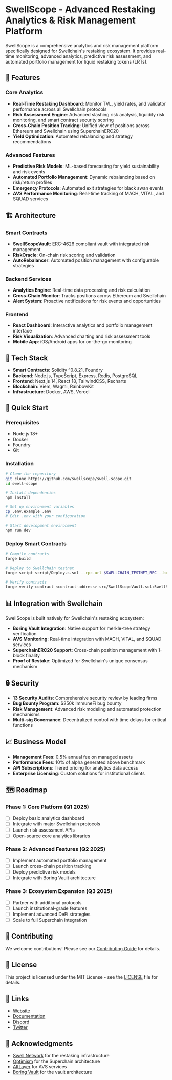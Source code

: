 # SwellScope - Advanced Restaking Analytics & Risk Management Platform

SwellScope is a comprehensive analytics and risk management platform specifically designed for Swellchain's restaking ecosystem. It provides real-time monitoring, advanced analytics, predictive risk assessment, and automated portfolio management for liquid restaking tokens (LRTs).

## 🚀 Features

### Core Analytics
- **Real-Time Restaking Dashboard**: Monitor TVL, yield rates, and validator performance across all Swellchain protocols
- **Risk Assessment Engine**: Advanced slashing risk analysis, liquidity risk monitoring, and smart contract security scoring
- **Cross-Chain Position Tracking**: Unified view of positions across Ethereum and Swellchain using SuperchainERC20
- **Yield Optimization**: Automated rebalancing and strategy recommendations

### Advanced Features
- **Predictive Risk Models**: ML-based forecasting for yield sustainability and risk events
- **Automated Portfolio Management**: Dynamic rebalancing based on risk/return profiles
- **Emergency Protocols**: Automated exit strategies for black swan events
- **AVS Performance Monitoring**: Real-time tracking of MACH, VITAL, and SQUAD services

## 🏗️ Architecture

### Smart Contracts
- **SwellScopeVault**: ERC-4626 compliant vault with integrated risk management
- **RiskOracle**: On-chain risk scoring and validation
- **AutoRebalancer**: Automated position management with configurable strategies

### Backend Services
- **Analytics Engine**: Real-time data processing and risk calculation
- **Cross-Chain Monitor**: Tracks positions across Ethereum and Swellchain
- **Alert System**: Proactive notifications for risk events and opportunities

### Frontend
- **React Dashboard**: Interactive analytics and portfolio management interface
- **Risk Visualization**: Advanced charting and risk assessment tools
- **Mobile App**: iOS/Android apps for on-the-go monitoring

## 🔧 Tech Stack

- **Smart Contracts**: Solidity ^0.8.21, Foundry
- **Backend**: Node.js, TypeScript, Express, Redis, PostgreSQL
- **Frontend**: Next.js 14, React 18, TailwindCSS, Recharts
- **Blockchain**: Viem, Wagmi, RainbowKit
- **Infrastructure**: Docker, AWS, Vercel

## 🚀 Quick Start

### Prerequisites
- Node.js 18+
- Docker
- Foundry
- Git

### Installation

```bash
# Clone the repository
git clone https://github.com/swellscope/swell-scope.git
cd swell-scope

# Install dependencies
npm install

# Set up environment variables
cp .env.example .env
# Edit .env with your configuration

# Start development environment
npm run dev
```

### Deploy Smart Contracts

```bash
# Compile contracts
forge build

# Deploy to Swellchain testnet
forge script script/Deploy.s.sol --rpc-url $SWELLCHAIN_TESTNET_RPC --broadcast

# Verify contracts
forge verify-contract <contract-address> src/SwellScopeVault.sol:SwellScopeVault --chain-id 1924
```

## 📊 Integration with Swellchain

SwellScope is built natively for Swellchain's restaking ecosystem:

- **Boring Vault Integration**: Native support for merkle-tree strategy verification
- **AVS Monitoring**: Real-time integration with MACH, VITAL, and SQUAD services
- **SuperchainERC20 Support**: Cross-chain position management with 1-block finality
- **Proof of Restake**: Optimized for Swellchain's unique consensus mechanism

## 🔒 Security

- **13 Security Audits**: Comprehensive security review by leading firms
- **Bug Bounty Program**: $250k ImmuneFi bug bounty
- **Risk Management**: Advanced risk modeling and automated protection mechanisms
- **Multi-sig Governance**: Decentralized control with time delays for critical functions

## 📈 Business Model

- **Management Fees**: 0.5% annual fee on managed assets
- **Performance Fees**: 10% of alpha generated above benchmark
- **API Subscriptions**: Tiered pricing for analytics data access
- **Enterprise Licensing**: Custom solutions for institutional clients

## 🗺️ Roadmap

### Phase 1: Core Platform (Q1 2025)
- [ ] Deploy basic analytics dashboard
- [ ] Integrate with major Swellchain protocols
- [ ] Launch risk assessment APIs
- [ ] Open-source core analytics libraries

### Phase 2: Advanced Features (Q2 2025)
- [ ] Implement automated portfolio management
- [ ] Launch cross-chain position tracking
- [ ] Deploy predictive risk models
- [ ] Integrate with Boring Vault architecture

### Phase 3: Ecosystem Expansion (Q3 2025)
- [ ] Partner with additional protocols
- [ ] Launch institutional-grade features
- [ ] Implement advanced DeFi strategies
- [ ] Scale to full Superchain integration

## 🤝 Contributing

We welcome contributions! Please see our [Contributing Guide](CONTRIBUTING.md) for details.

## 📄 License

This project is licensed under the MIT License - see the [LICENSE](LICENSE) file for details.

## 🔗 Links

- [Website](https://swellscope.xyz)
- [Documentation](https://docs.swellscope.xyz)
- [Discord](https://discord.gg/swellscope)
- [Twitter](https://twitter.com/swellscope)

## 🙏 Acknowledgments

- [Swell Network](https://swellnetwork.io) for the restaking infrastructure
- [Optimism](https://optimism.io) for the Superchain architecture
- [AltLayer](https://altlayer.io) for AVS services
- [Boring Vault](https://github.com/Se7en-Seas/boring-vault) for the vault architecture 